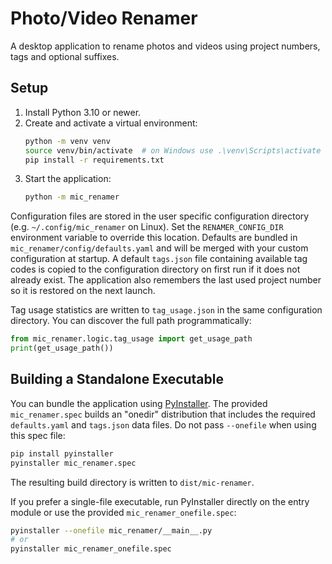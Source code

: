# Photo/Video Renamer

A desktop application to rename photos and videos using project numbers, tags and optional suffixes.

## Setup

1. Install Python 3.10 or newer.
2. Create and activate a virtual environment:
   ```bash
   python -m venv venv
   source venv/bin/activate  # on Windows use .\venv\Scripts\activate
   pip install -r requirements.txt
   ```
3. Start the application:
   ```bash
   python -m mic_renamer
   ```

Configuration files are stored in the user specific configuration directory
(e.g. `~/.config/mic_renamer` on Linux). Set the `RENAMER_CONFIG_DIR`
environment variable to override this location. Defaults are bundled in
`mic_renamer/config/defaults.yaml` and will be merged with your custom
configuration at startup. A default `tags.json` file containing available tag
codes is copied to the configuration directory on first run if it does not
already exist. The application also remembers the last used project number so it
is restored on the next launch.

Tag usage statistics are written to ``tag_usage.json`` in the same
configuration directory. You can discover the full path programmatically:

```python
from mic_renamer.logic.tag_usage import get_usage_path
print(get_usage_path())
```

## Building a Standalone Executable

You can bundle the application using [PyInstaller](https://pyinstaller.org/).
The provided ``mic_renamer.spec`` builds an "onedir" distribution that includes
the required ``defaults.yaml`` and ``tags.json`` data files. Do not pass
``--onefile`` when using this spec file:

```bash
pip install pyinstaller
pyinstaller mic_renamer.spec
```

The resulting build directory is written to ``dist/mic-renamer``.

If you prefer a single-file executable, run PyInstaller directly on the entry
module or use the provided ``mic_renamer_onefile.spec``:

```bash
pyinstaller --onefile mic_renamer/__main__.py
# or
pyinstaller mic_renamer_onefile.spec
```
